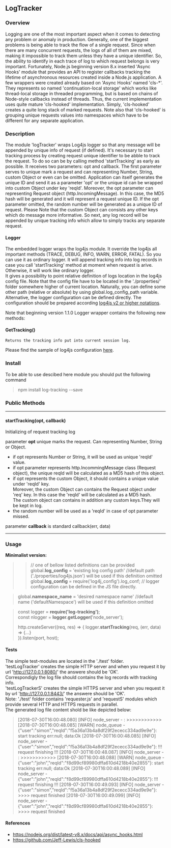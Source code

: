 ## LogTracker ##
### Overview ###
Logging are one of the most important aspect when it comes to detecting any problem or anomaly in production. Generally, one of the biggest problems is being able to track the flow of a single request. Since when there are many concurrent requests, the logs of all of them are mixed, making it impossible to track them unless they have a unique identifier.
So, the ability to identify in each trace of log to which request belongs is very important. Fortunately, Node.js beginning version 8.x inserted 'Async Hooks' module that provides an API to register callbacks tracking the lifetime of asynchronous resources created inside a Node.js application. A few wrappers were created already based on 'Async Hooks' named 'cls-*'. They represents so named 'continuation-local storage' which works like thread-local storage in threaded programming, but is based on chains of Node-style callbacks instead of threads. 
Thus, the current implementation uses quite mature 'cls-hooked' implementation. Simply, 'cls-hooked' creates a quite long stack of marked requests. Note also that 'cls-hooked' is grouping unique requests values into namespaces which have to be different for any separate application.
### Description ###
The module 'logTracker' wraps Log4js logger so that any message will be appended by unique info of request (if defined).
It's necessary to start tracking process by creating request unique identifier to be abble to track the request. 
To do so can be by calling method 'startTracking'  as early as possible. It receives two parameters: opt and callback.
The first parameter serves to unique mark a request and can representing Number, String, custom Object or even can be omitted. Application can itself generates the unique ID and send it as a parameter 'opt' or the unique id can be wrapped into custom Object under key 'reqId'. 
Moreover, the opt parameter can representing Request object (http.IncomingMessage). In this case, the MD5 hash will be generated and it will represent a request unique ID. If the opt parameter omitted, the random number will be generated as a unique ID of request.
Please Note that the custom Object can consists any other keys which do message more informative.
So next, any log record will be appended by unique tracking info which allow to simply tracks any separate request.
#### Logger ####
The embedded logger wraps the log4js module. It override the log4js all important methods (TRACE, DEBUG, INFO, WARN, ERROR, FATAL). So you can use it as ordinary logger. It will append tracking info into log records in case you call 'startTracking' method at moment when request is arive. Otherwise, it will work like ordinary logger.   
It gives a possibility to point relative definition of logs location  in the log4js config file. Note that the config file have to be located in the './properties/' folder somewhere higher of current location. Naturally, you can define some other path (relative or absolute) by using global.log_config_path variable.
Alternative, the logger configuration can be defined directly.
The configuration should be prepared according [log4js v2 or higher notations](https://github.com/log4js-node/log4js-node).  

Note that beginning version 1.1.0 Logger wrapper contains the following new methods:

#### GetTracking() ####

    Returns the tracking info put into current session log.


Please find the sample of log4js configuration [here](https://www.screencast.com/t/lH3lUkwL).

### Install ###
To be able to use descibed here module you should put the following command 
>npm install log-tracking --save

### Public Methods ###

***

#### startTracking(opt, callback) ####
Initializing of request tracking log  
  
parameter **opt** unique marks the request. Can representing  Number, String or Object.   

- if opt represents Number or String, it will be used as unique 'reqId' value.
- if opt parameter represents http.IncommingMessage class (Request object), the unique reqId will be calculated as a MD5 hash of this object.<br>
- if opt represents the custom Object, it should contains a unique value under 'reqId' key.  
    Moreover, the custom Object can contains the Request object under 'req' key. In this case the 'reqId' will be calculated as a MD5 hash.  
    The custom object can contains in addition any custom keys.They will be kept in log.
- the random number will be used as a 'reqId' in case of opt parameter missed.  

parameter **callback** is standard callback(err, data)

***

### Usage ###
**Minimalist version:**

>> // one of bellow listed definitions can be provided   
>>global.**log_config** = 'existing log config path' //default path ('./properties/log4js.json') will be used if this definition omitted  
>>global.**log_config** = require('log4j_config').log_conf; // logger configuration can be defined in the JS file directly.  

>global.**namespace_name** = 'desired namespace name'  //default name ('defaultNamespace') will be used if this definition omitted  
  
>const logger = **require('log-tracking')**;  
>const nlogger = **logger.getLogger(**'node_server');
>
>http.createServer((req, res) => {
>    logger.**startTracking**(req, (err, data) => {...}    
>}).listen(port, host);
>	
#### Tests ####
The simple test-modules are located in the './test' folder.  
'testLogTracker' creates the simple HTTP server and when you request it by url 'http://127.0.0.1:8080/' the answere should be 'OK'.   
Correspondigly the log file should contains the log records with tracking info.  
'testLogTrackerS' creates the simple HTTPS server and when you request it by url 'http://127.0.0.1:8443/' the answere should be 'OK'.   
Note: './test' folder contains 'requester.js' and 'requestS' modules which provide several HTTP and HTTPS requests in parallel.  
The generated log file content shold be like depicted below:

>[2018-07-30T16:00:48.080] [INFO] node_server - : >>>>>>>>>>>>
>[2018-07-30T16:00:48.085] [WARN] node_queue - {"user":"simon","reqId":"f5a36a13b4a8df29f2ececc334ad9e9e"}: start tracking err:null; data:Ok
>[2018-07-30T16:00:48.085] [INFO] node_server - {"user":"simon","reqId":"f5a36a13b4a8df29f2ececc334ad9e9e"}: !!! request finishing !!!
>[2018-07-30T16:00:48.087] [INFO] node_server - : >>>>>>>>>>>>
>[2018-07-30T16:00:48.088] [WARN] node_queue - {"user":"john","reqId":"f8d99cf89980dffa610d4218b40e2855"}: start tracking err:null; data:Ok
>[2018-07-30T16:00:48.089] [INFO] node_server - {"user":"john","reqId":"f8d99cf89980dffa610d4218b40e2855"}: !!! request finishing !!!
>[2018-07-30T16:00:49.093] [INFO] node_server - {"user":"simon","reqId":"f5a36a13b4a8df29f2ececc334ad9e9e"}: >>>> request finished
>[2018-07-30T16:00:49.099] [INFO] node_server - {"user":"john","reqId":"f8d99cf89980dffa610d4218b40e2855"}: >>>> request finished
>
#### References ####
- https://nodejs.org/dist/latest-v8.x/docs/api/async_hooks.html
- https://github.com/Jeff-Lewis/cls-hooked